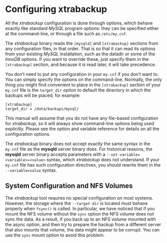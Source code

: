 # Configuring xtrabackup

All the *xtrabackup* configuration is done through options, which behave
exactly like standard *MySQL* program options: they can be specified either at
the command-line, or through a file such as `/etc/my.cnf`.

The *xtrabackup* binary reads the `[mysqld]` and `[xtrabackup]` sections
from any configuration files, in that order. That is so that it can read its
options from your existing *MySQL* installation, such as the datadir or
some of the *InnoDB* options. If you want to override these, just specify them
in the `[xtrabackup]` section, and because it is read later, it will take
precedence.

You don’t need to put any configuration in your `my.cnf` if you don’t
want to. You can simply specify the options on the command-line. Normally, the
only thing you might find convenient to place in the `[xtrabackup]` section
of your `my.cnf` file is the `target_dir` option to default the
directory in which the backups will be placed, for example:

```text
[xtrabackup]
target_dir = /data/backups/mysql/
```

This manual will assume that you do not have any file-based configuration for
*xtrabackup*, so it will always show command-line options being used
explicitly. Please see the option and variable reference for details on all the configuration options.

The *xtrabackup* binary does not accept exactly the same syntax in the
`my.cnf` file as the **mysqld** server binary does. For historical
reasons, the **mysqld** server binary accepts parameters with a
`--set-variable=<variable>=<value>` syntax, which *xtrabackup* does not
understand. If your `my.cnf` file has such configuration directives, you
should rewrite them in the `--variable=value` syntax.

## System Configuration and NFS Volumes

The *xtrabackup* tool requires no special configuration on most systems.
However, the storage where the `--target-dir` is located
must behave properly when `fsync()` is called. In particular, we have noticed
that if you mount the NFS volume without the `sync` option the NFS 
volume does not sync the data. As a result, if you back up to an NFS 
volume mounted with the async
option, and then try to prepare the backup from a different server that also
mounts that volume, the data might appear to be corrupt. You can use the
`sync` mount option to avoid this problem.
